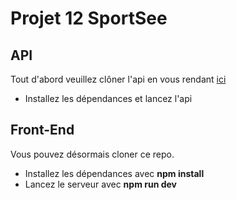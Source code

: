 # Projet 12 SportSee

## API

Tout d'abord veuillez clôner l'api en vous rendant [ici](https://github.com/OpenClassrooms-Student-Center/SportSee)

-   Installez les dépendances et lancez l'api

## Front-End

Vous pouvez désormais cloner ce repo.

-   Installez les dépendances avec **npm install**
-   Lancez le serveur avec **npm run dev**
